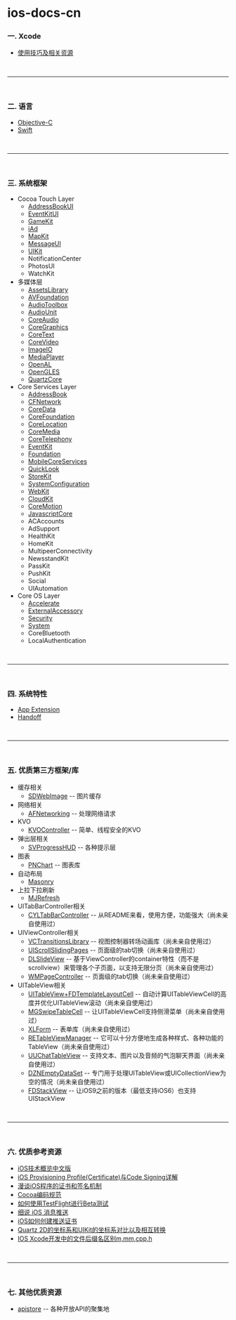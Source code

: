 # ios-docs-cn


### 一. Xcode

* [使用技巧及相关资源](./xcode/readme.md)

<br>

***

<br>

### 二. 语言

* [Objective-C](./objc/readme.md)
* [Swift](./swift/readme.md)

<br>

***

<br>

### 三. 系统框架

* Cocoa Touch Layer
	* [AddressBookUI](./framework/AddressBookUI)
	* [EventKitUI](./framework/EventKitUI)
	* [GameKit](./framework/GameKit)
	* [iAd](./framework/iAd)
	* [MapKit](./framework/MapKit)
	* [MessageUI](./framework/MessageUI)
	* [UIKit](./framework/UIKit)
	* NotificationCenter
	* PhotosUI
	* WatchKit
* 多媒体层
	* [AssetsLibrary](./framework/AssetsLibrary)
	* [AVFoundation](./framework/AVFoundation)
	* [AudioToolbox](./framework/AudioToolbox)
	* [AudioUnit](./framework/AudioUnit)
	* [CoreAudio](./framework/CoreAudio)
	* [CoreGraphics](./framework/CoreGraphics)
	* [CoreText](./framework/CoreText)
	* [CoreVideo](./framework/CoreVideo)
	* [ImageIO](./framework/ImageIO)
	* [MediaPlayer](./framework/MediaPlayer)
	* [OpenAL](./framework/OpenAL)
	* [OpenGLES](./framework/OpenGLES)
	* [QuartzCore](./framework/QuartzCore)
* Core Services Layer
	* [AddressBook](./framework/AddressBook)
	* [CFNetwork](./framework/CFNetwork)
	* [CoreData](./framework/CoreData)
	* [CoreFoundation](./framework/CoreFoundation)
	* [CoreLocation](./framework/CoreLocation)
	* [CoreMedia](./framework/CoreMedia)
	* [CoreTelephony](./framework/CoreTelephony)
	* [EventKit](./framework/EventKit)
	* [Foundation](./framework/Foundation)
	* [MobileCoreServices](./framework/MobileCoreServices)
	* [QuickLook](./framework/QuickLook)
	* [StoreKit](./framework/StoreKit)
	* [SystemConfiguration](./framework/SystemConfiguration)
	* [WebKit](./framework/WebKit)
	* [CloudKit](./framework/CloudKit)
	* [CoreMotion](./framework/CoreMotion)
	* [JavascriptCore](./framework/JavaScriptCore)
	* ACAccounts
	* AdSupport
	* HealthKit
	* HomeKit
	* MultipeerConnectivity
	* NewsstandKit
	* PassKit
	* PushKit
	* Social
	* UIAutomation
* Core OS Layer
	* [Accelerate](./framework/Accelerate)
	* [ExternalAccessory](./framework/ExternalAccessory)
	* [Security](./framework/Security)
	* [System](./framework/System)
	* CoreBluetooth
	* LocalAuthentication

<br>

***

<br>

### 四. 系统特性

* [App Extension](./AppExtension)
* [Handoff](./Handoff)

<br>

***

<br>

### 五. 优质第三方框架/库

* 缓存相关
	* [SDWebImage](https://github.com/rs/SDWebImage) -- 图片缓存
* 网络相关
	* [AFNetworking](https://github.com/AFNetworking/AFNetworking) -- 处理网络请求
* KVO
	* [KVOController](https://github.com/facebook/KVOController) -- 简单、线程安全的KVO
* 弹出层相关
	* [SVProgressHUD](https://github.com/samvermette/SVProgressHUD) -- 各种提示层
* 图表
	* [PNChart](https://github.com/kevinzhow/PNChart) -- 图表库
* 自动布局
	* [Masonry](https://github.com/Masonry/Masonry)
* 上拉下拉刷新
	* [MJRefresh](https://github.com/CoderMJLee/MJRefresh)
* UITabBarController相关
	* [CYLTabBarController](https://github.com/ChenYilong/CYLTabBarController) -- 从README来看，使用方便，功能强大（尚未亲自使用过）
* UIViewController相关
	* [VCTransitionsLibrary](https://github.com/ColinEberhardt/VCTransitionsLibrary)  -- 视图控制器转场动画库（尚未亲自使用过）
	* [UIScrollSlidingPages](https://github.com/TomThorpe/UIScrollSlidingPages) -- 页面级的tab切换（尚未亲自使用过）
	* [DLSlideView](https://github.com/agdsdl/DLSlideView) -- 基于ViewController的container特性（而不是scrollview）来管理各个子页面，以支持无限分页（尚未亲自使用过）
	* [WMPageController](https://github.com/wangmchn/WMPageController) -- 页面级的tab切换（尚未亲自使用过）
* UITableView相关
	* [UITableView+FDTemplateLayoutCell](https://github.com/forkingdog/UITableView-FDTemplateLayoutCell) -- 自动计算UITableViewCell的高度并优化UITableView滚动（尚未亲自使用过）
	* [MGSwipeTableCell](https://github.com/MortimerGoro/MGSwipeTableCell) -- 让UITableViewCell支持侧滑菜单（尚未亲自使用过）
	* [XLForm](https://github.com/xmartlabs/XLForm) -- 表单库（尚未亲自使用过）
	* [RETableViewManager](https://github.com/romaonthego/RETableViewManager) -- 它可以十分方便地生成各种样式、各种功能的TableView（尚未亲自使用过）
	* [UUChatTableView](https://github.com/ZhipingYang/UUChatTableView) -- 支持文本、图片以及音频的气泡聊天界面（尚未亲自使用过）
	* [DZNEmptyDataSet](https://github.com/dzenbot/DZNEmptyDataSet) -- 专门用于处理UITableView或UICollectionView为空的情况（尚未亲自使用过）
	* [FDStackView](https://github.com/forkingdog/FDStackView) -- 让iOS9之前的版本（最低支持iOS6）也支持UIStackView

<br>

***

<br>

### 六. 优质参考资源

* [iOS技术概览中文版](./resource/iOS技术概览.pdf)
* [iOS Provisioning Profile(Certificate)与Code Signing详解](http://blog.csdn.net/phunxm/article/details/42685597)
* [漫谈iOS程序的证书和签名机制](http://www.pchou.info/ios/2015/12/14/ios-certification-and-code-sign.html)
* [Cocoa编码规范](http://www.cocoachina.com/ios/20150908/13335.html)
* [如何使用TestFlight进行Beta测试](http://www.cocoachina.com/ios/20141022/10009.html)
* [细说 iOS 消息推送](http://www.cocoachina.com/industry/20140528/8582.html)
* [iOS如何创建推送证书](http://jingyan.baidu.com/article/7082dc1c6bb86de40a89bd1a.html)
* [Quartz 2D的坐标系和UIKit的坐标系对比以及相互转换](https://www.ganlvji.com/quartz_2d_coordinate_uikit/)
* [IOS Xcode开发中的文件后缀名区别m,mm,cpp,h](http://www.xuebuyuan.com/2106036.html)

<br>

***

<br>

### 七. 其他优质资源

* [apistore](http://apistore.baidu.com/astore/index) -- 各种开放API的聚集地
